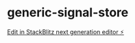 # generic-signal-store

[Edit in StackBlitz next generation editor ⚡️](https://stackblitz.com/~/github.com/ZsZs/generic-signal-store)
